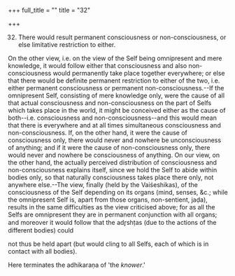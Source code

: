 +++
full_title = ""
title = "32"

+++


32. There would result permanent consciousness or non-consciousness, or else limitative restriction to either.

On the other view, i.e. on the view of the Self being omnipresent and mere knowledge, it would follow either that consciousness and also non-consciousness would permanently take place together everywhere; or else that there would be definite permanent restriction to either of the two, i.e. either permanent consciousness or permanent non-consciousness.--If the omnipresent Self, consisting of mere knowledge only, were the cause of all that actual consciousness and non-consciousness on the part of Selfs which takes place in the world, it might be conceived either as the cause of both--i.e. consciousness and non-consciousness--and this would mean that there is everywhere and at all times simultaneous consciousness and non-consciousness. If, on the other hand, it were the cause of consciousness only, there would never and nowhere be unconsciousness of anything; and if it were the cause of non-consciousness only, there would never and nowhere be consciousness of anything. On our view, on the other hand, the actually perceived distribution of consciousness and non-consciousness explains itself, since we hold the Self to abide within bodies only, so that naturally consciousness takes place there only, not anywhere else.--The view, finally (held by the Vaiśeshikas), of the consciousness of the Self depending on its organs (mind, senses, &c.; while the omnipresent Self is, apart from those organs, non-sentient, jaḍa), results in the same difficulties as the view criticised above; for as all the Selfs are omnipresent they are in permanent conjunction with all organs; and moreover it would follow that the adr̥shṭas (due to the actions of the different bodies) could

not thus be held apart (but would cling to all Selfs, each of which is in contact with all bodies).

Here terminates the adhikaraṇa of 'the _knower_.'

